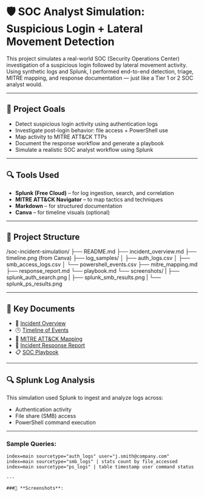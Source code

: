 # 🛡️ SOC Analyst Simulation: Suspicious Login + Lateral Movement Detection

This project simulates a real-world SOC (Security Operations Center) investigation of a suspicious login followed by lateral movement activity. Using synthetic logs and Splunk, I performed end-to-end detection, triage, MITRE mapping, and response documentation — just like a Tier 1 or 2 SOC analyst would.

---

## 🎯 Project Goals

- Detect suspicious login activity using authentication logs
- Investigate post-login behavior: file access + PowerShell use
- Map activity to MITRE ATT&CK TTPs
- Document the response workflow and generate a playbook
- Simulate a realistic SOC analyst workflow using Splunk

---

## 🔍 Tools Used

- **Splunk (Free Cloud)** – for log ingestion, search, and correlation  
- **MITRE ATT&CK Navigator** – to map tactics and techniques  
- **Markdown** – for structured documentation  
- **Canva** – for timeline visuals (optional)

---

## 📁 Project Structure

/soc-incident-simulation/
├── README.md
├── incident_overview.md
├── timeline.png (from Canva)
├── log_samples/
│   ├── auth_logs.csv
│   ├── smb_access_logs.csv
│   └── powershell_events.csv
├── mitre_mapping.md
├── response_report.md
└── playbook.md
└── screenshots/ 
|   ├── splunk_auth_search.png 
|   ├── splunk_smb_results.png 
|   └── splunk_ps_results.png

---

## 📑 Key Documents

- 📄 [Incident Overview](./incident_overview.md)  
- 🕒 [Timeline of Events](./incident_timeline.md)  
- 🧠 [MITRE ATT&CK Mapping](./mitre_mapping.md)  
- 🚨 [Incident Response Report](./response_report.md)  
- 📋 [SOC Playbook](./playbook.md)  

---

## 🔍 Splunk Log Analysis

This simulation used Splunk to ingest and analyze logs across:
- Authentication activity
- File share (SMB) access
- PowerShell command execution

---

### Sample Queries:
```spl
index=main sourcetype="auth_logs" user="j.smith@company.com"
index=main sourcetype="smb_logs" | stats count by file_accessed
index=main sourcetype="ps_logs" | table timestamp user command status

---

###📸 **Screenshots**:
